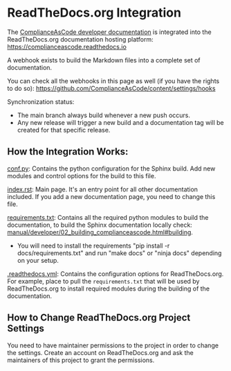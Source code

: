 # ReadTheDocs.org Integration

The [ComplianceAsCode developer documentation](manual/developer/01_introduction.md) is integrated into the ReadTheDocs.org documentation hosting platform: https://complianceascode.readthedocs.io

A webhook exists to build the Markdown files into a complete set of documentation.

You can check all the webhooks in this page as well (if you have the rights to do so): https://github.com/ComplianceAsCode/content/settings/hooks

Synchronization status:

- The main branch always build whenever a new push occurs.
- Any new release will trigger a new build and a documentation tag will be created for that specific release.


## How the Integration Works:

[conf.py](conf.py): Contains the python configuration for the Sphinx build. Add new modules and control options for the build to this file.

[index.rst](index.rst): Main page. It's an entry point for all other documentation included. If you add a new documentation page, you need to change this file.

[requirements.txt](requirements.txt): Contains all the required python modules to build the documentation, to build the Sphinx documentation locally check: [manual/developer/02_building_complianceascode.html#building](https://complianceascode.readthedocs.io/en/latest/manual/developer/02_building_complianceascode.html#building).
  - You will need to install the requirements "pip install -r docs/requirements.txt" and run "make docs" or "ninja docs" depending on your setup.

[.readthedocs.yml](../.readthedocs.yml): Contains the configuration options for ReadTheDocs.org. For example, place to pull the `requirements.txt` that will be used by ReadTheDocs.org to install required modules during the building of the documentation.

## How to Change ReadTheDocs.org Project Settings

You need to have maintainer permissions to the project in order to change the settings.
Create an account on ReadTheDocs.org and ask the maintainers of this project to grant the permissions.
